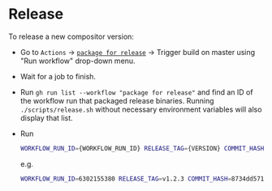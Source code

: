 # Release

To release a new compositor version:

- Go to `Actions` -> [`package for release`](https://github.com/software-mansion/smelter/actions/workflows/package_for_release.yml) -> Trigger build on master using "Run workflow" drop-down menu.
- Wait for a job to finish.
- Run `gh run list --workflow "package for release"` and find an ID of the workflow run that packaged release binaries. Running `./scripts/release.sh` without necessary environment variables will also display that list.
- Run

  ```bash
  WORKFLOW_RUN_ID={WORKFLOW_RUN_ID} RELEASE_TAG={VERSION} COMMIT_HASH={COMMIT_HASH} ./scripts/release.sh
  ```

  e.g.

  ```bash
  WORKFLOW_RUN_ID=6302155380 RELEASE_TAG=v1.2.3 COMMIT_HASH=8734dd57169ca302d8b19e1def657f78e883a6ca ./scripts/release.sh `
  ```
